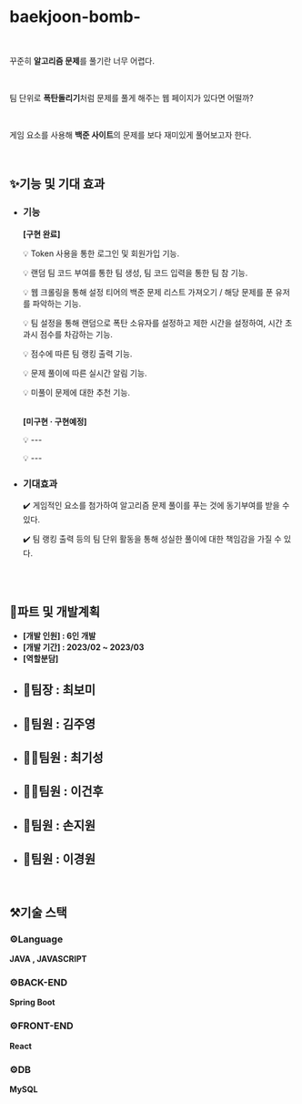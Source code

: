 # baekjoon-bomb-

<br>

꾸준히 **알고리즘 문제**를 풀기란 너무 어렵다.

<br>

팀 단위로 **폭탄돌리기**처럼 문제를 풀게 해주는 웹 페이지가 있다면 어떨까?

<br>

게임 요소를 사용해 **백준 사이트**의 문제를 보다 재미있게 풀어보고자 한다.

<br>

## ✨기능 및 기대 효과

+ ### 기능

  <strong>[구현 완료]</strong> <br>
  
    💡 Token 사용을 통한 로그인 및 회원가입 기능.

    💡 랜덤 팀 코드 부여를 통한 팀 생성, 팀 코드 입력을 통한 팀 참 기능.

    💡 웹 크롤링을 통해 설정 티어의 백준 문제 리스트 가져오기 / 해당 문제를 푼 유저를 파악하는 기능.

    💡 팀 설정을 통해 랜덤으로 폭탄 소유자를 설정하고 제한 시간을 설정하여, 시간 초과시 점수를 차감하는 기능.

    💡 점수에 따른 팀 랭킹 출력 기능.
    
    💡 문제 풀이에 따른 실시간 알림 기능.
    
    💡 미풀이 문제에 대한 추천 기능.

    <br>
    <strong>[미구현 · 구현예정]</strong>

    💡 ---

    💡 ---

+ ### 기대효과

  ✔️ 게임적인 요소를 첨가하여 알고리즘 문제 풀이를 푸는 것에 동기부여를 받을 수 있다.

  ✔️ 팀 랭킹 출력 등의 팀 단위 활동을 통해 성실한 풀이에 대한 책임감을 가질 수 있다.

<br>
<br>

## 👥파트 및 개발계획
- <strong>[개발 인원] : 6인 개발 
  <br>
- [개발 기간] : 2023/02 ~ 2023/03
  <br>
- [역할분담]
  <br>
- 🙎팀장 : 최보미
  - 
- 🙎팀원 : 김주영
  - 
- 🙎‍♂️팀원 : 최기성
  - 
- 🙎‍♂️팀원 : 이건후
  - 
- 🙎팀원 : 손지원
  - 
- 🙎팀원 : 이경원
  - 

<br>

## ⚒️기술 스택

### ⚙️Language

JAVA , JAVASCRIPT

### ⚙️BACK-END

Spring Boot
  
### ⚙️FRONT-END

React

### ⚙️DB

MySQL



<br>
